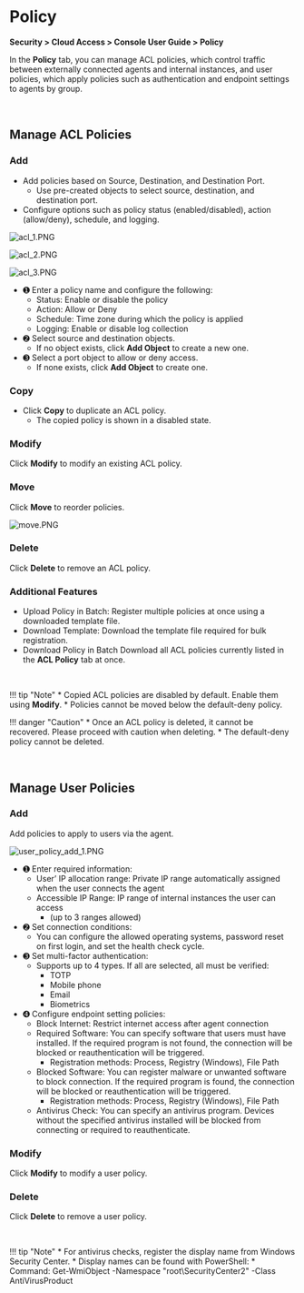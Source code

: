 # Policy

**Security > Cloud Access > Console User Guide > Policy**

In the **Policy** tab, you can manage ACL policies, which control traffic between externally connected agents and internal instances, and user policies, which apply policies such as authentication and endpoint settings to agents by group.

<br>

## Manage ACL Policies

### Add

* Add policies based on Source, Destination, and Destination Port.
    * Use pre-created objects to select source, destination, and destination port.
* Configure options such as policy status (enabled/disabled), action (allow/deny), schedule, and logging.

![acl_1.PNG](https://kr1-api-object-storage.nhncloudservice.com/v1/AUTH_2acdfabf4efe4efc8a04c00b348110c9/cdn_origin/prod_cloud_access/2025.06.24/2025.07/10.png)

![acl_2.PNG](https://kr1-api-object-storage.nhncloudservice.com/v1/AUTH_2acdfabf4efe4efc8a04c00b348110c9/cdn_origin/prod_cloud_access/2025.06.24/2025.07/8.png)

![acl_3.PNG](https://kr1-api-object-storage.nhncloudservice.com/v1/AUTH_2acdfabf4efe4efc8a04c00b348110c9/cdn_origin/prod_cloud_access/2025.06.24/2025.07/9.png)

* ➊ Enter a policy name and configure the following:
    * Status: Enable or disable the policy
    * Action: Allow or Deny
    * Schedule: Time zone during which the policy is applied
    * Logging: Enable or disable log collection
* ➋ Select source and destination objects.
    * If no object exists, click **Add Object** to create a new one.
* ➌ Select a port object to allow or deny access.
    * If none exists, click **Add Object** to create one.

### Copy

* Click **Copy** to duplicate an ACL policy.
    * The copied policy is shown in a disabled state.

### Modify

Click **Modify** to modify an existing ACL policy.

### Move

Click **Move** to reorder policies.

![move.PNG](https://kr1-api-object-storage.nhncloudservice.com/v1/AUTH_2acdfabf4efe4efc8a04c00b348110c9/cdn_origin/prod_cloud_access/2025.06.24/move.png)

### Delete

Click **Delete** to remove an ACL policy.

### Additional Features

* Upload Policy in Batch: Register multiple policies at once using a downloaded template file.
* Download Template: Download the template file required for bulk registration.
* Download Policy in Batch Download all ACL policies currently listed in the **ACL Policy** tab at once.

<br>

!!! tip "Note"
    * Copied ACL policies are disabled by default. Enable them using **Modify**.
    * Policies cannot be moved below the default-deny policy.

!!! danger "Caution"
    * Once an ACL policy is deleted, it cannot be recovered. Please proceed with caution when deleting.
    * The default-deny policy cannot be deleted.

<br>

## Manage User Policies

### Add

Add policies to apply to users via the agent.

![user_policy_add_1.PNG](https://kr1-api-object-storage.nhncloudservice.com/v1/AUTH_2acdfabf4efe4efc8a04c00b348110c9/cdn_origin/prod_cloud_access/2025.06.24/user_policy_add_1.png)

* ➊ Enter required information:
    * User’ IP allocation range: Private IP range automatically assigned when the user connects the agent
    * Accessible IP Range: IP range of internal instances the user can access
        * (up to 3 ranges allowed)
* ➋ Set connection conditions:
    * You can configure the allowed operating systems, password reset on first login, and set the health check cycle.
* ➌ Set multi-factor authentication:
    * Supports up to 4 types. If all are selected, all must be verified:
        * TOTP
        * Mobile phone
        * Email
        * Biometrics
* ➍ Configure endpoint setting policies:
    * Block Internet: Restrict internet access after agent connection
    * Required Software: You can specify software that users must have installed. If the required program is not found, the connection will be blocked or reauthentication will be triggered.
        * Registration methods: Process, Registry (Windows), File Path
    * Blocked Software: You can register malware or unwanted software to block connection. If the required program is found, the connection will be blocked or reauthentication will be triggered.
        * Registration methods: Process, Registry (Windows), File Path
    * Antivirus Check: You can specify an antivirus program. Devices without the specified antivirus installed will be blocked from connecting or required to reauthenticate.

### Modify

Click **Modify** to modify a user policy.

### Delete

Click **Delete** to remove a user policy.

<br>

!!! tip "Note"
    * For antivirus checks, register the display name from Windows Security Center.
        * Display names can be found with PowerShell:
        * Command: Get-WmiObject -Namespace "root\SecurityCenter2" -Class AntiVirusProduct